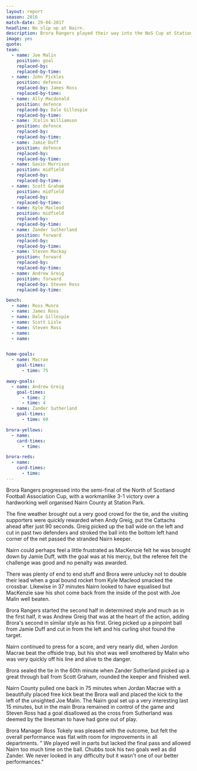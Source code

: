 ```yaml
---
layout: report
season: 2016
match-date: 29-04-2017
headline: No slip up at Nairn.
description: Brora Rangers played their way into the NoS Cup at Station Park with a victory over Nairn County.
image: yes
quote:
team:
  - name: Joe Malin
    position: goal
    replaced-by:
    replaced-by-time:
  - name: John Pickles
    position: defence
    replaced-by: James Ross
    replaced-by-time:
  - name: Ally Macdonald
    position: defence
    replaced-by: Dale Gillespie
    replaced-by-time:
  - name: JColin Williamson
    position: defence
    replaced-by:
    replaced-by-time:
  - name: Jamie Duff
    position: defence
    replaced-by:
    replaced-by-time:
  - name: Gavin Morrison
    position: midfield
    replaced-by:
    replaced-by-time:
  - name: Scott Graham
    position: midfield
    replaced-by:
    replaced-by-time:
  - name: Kyle Macleod
    position: midfield
    replaced-by:
    replaced-by-time:
  - name: Zander Sutherland
    position: forward
    replaced-by:
    replaced-by-time:
  - name: Steven Mackay
    position: forward
    replaced-by:
    replaced-by-time:
  - name: Andrew Greig
    position: forward
    replaced-by: Steven Ross
    replaced-by-time:

bench:
  - name: Ross Munro
  - name: James Ross
  - name: Dale Gillespie
  - name: Scott Lisle
  - name: Steven Ross
  - name:
  - name:


home-goals:
  - name: Macrae
    goal-times:
      - time: 75

away-goals:
  - name: Andrew Greig
    goal-times:
      - time: 2
      - time: 4
  - name: Zander Sutherland
    goal-times:
      - time: 60

brora-yellows:
  - name:
    card-times:
      - time:

brora-reds:
  - name:
    card-times:
      - time:
---
```

Brora Rangers progressed into the semi-final of the North of Scotland Football Association Cup, with a workmanlike 3-1 victory over a hardworking well organised Nairn County at Station Park.

The fine weather brought out a very good crowd for the tie, and the visiting supporters were quickly rewarded when Andy Greig, put the Cattachs ahead after just 90 seconds. Greig picked up the ball wide on the left and cut in past two defenders and stroked the ball into the bottom left hand corner of the net passed the stranded Nairn keeper.

Nairn could perhaps feel a little frustrated as MacKenzie felt he was brought down by Jamie Duff, with the goal was at his mercy, but the referee felt the challenge was good and no penalty was awarded.

There was plenty of end to end stuff and Brora were unlucky not to double their lead when a goal bound rocket from Kyle Macleod smacked the crossbar. Likewise in 37 minutes Nairn looked to have equalised but MacKenzie saw his shot come back from the inside of the post with Joe Malin well beaten.

Brora Rangers started the second half in determined style and much as in the first half, it was Andrew Greig that was at the heart of the action, adding Brora's second in similar style as his first. Grieg picked up a pinpoint ball from Jamie Duff and cut in from the left and his curling shot found the target.

Nairn continued to press for a score, and very nearly did, when Jordon Macrae beat the offside trap, but his shot was well smothered by Malin who was very quickly off his line and alive to the danger.

Brora sealed the tie in the 60th minute when Zander Sutherland picked up a great through ball from Scott Graham, rounded the keeper and finished well.

Nairn County pulled one back in 75 minutes when Jordan Macrae with a beautifully placed free kick beat the Brora wall and placed the kick to the left of the unsighted Joe Malin. The Nairn goal set up a very interesting last 15 minutes, but in the main Brora remained in control of the game and Steven Ross had a goal disallowed as the cross from Sutherland was deemed by the linesman to have had gone out of play.

Brora Manager Ross Tokely was pleased with the outcome, but felt the overall performance was flat with room for improvements in all departments. " We played well in parts but lacked the final pass and allowed Nairn too much time on the ball. Chubbs took his two goals well as did Zander. We never looked in any difficulty but it wasn't one of our better performances."
